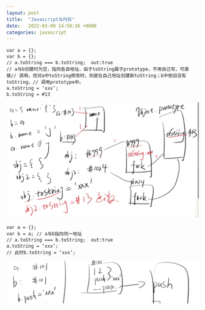 ```yaml
---
layout: post
title:  "Javascript与内存"
date:   2022-03-09 14:58:26 +0800
categories: javascript
---
```


```
var a = {};
var b = {};
// a.toString === b.toString;  out:true
// a与b创建时为空，指向各自地址，由于toString属于prototype，不用自己写，可直接// 调用，但对a中toString修改时，则是在自己地址创建新toString；b中依旧没有toString，// 调用prototype中。
a.toString = ‘xxx’;
b.toString = #13
```
 <img src="/images/posts/js-notes/image1.png" width="600">

```
var a = {};
var b = a; // a与b指向同一地址
// a.toString === b.toString;  out:true
a.toString = ‘xxx’;
// 此时b.toString = ‘xxx’;
```
 <img src="/images/posts/js-notes/image2.png" width="600">
